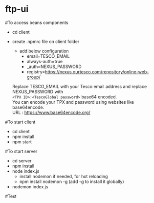 # ftp-ui

#To access beans components

- cd client
- create .npmrc file on client folder
    - add below configuration
        - email=TESCO_EMAIL
        - always-auth=true
        - _auth=NEXUS_PASSWORD
        - registry=https://nexus.ourtesco.com/repository/online-web-group/

    Replace TESCO_EMAIL with your Tesco email address and replace NEXUS_PASSWORD with <br />
    `<TPX ID>:<TescoGlobal password>` base64 encoded. <br/>
    You can encode your TPX and password using websites like base64encode. <br/>
    URL : https://www.base64encode.org/

#To start client

- cd client
- npm install
- npm start

#To start server

- cd server
- npm install
- node index.js
    - install nodemon if needed, for hot reloading
    - npm install nodemon -g (add -g to install it globally)
- nodemon index.js

#Test
